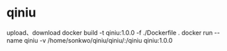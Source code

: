 # qiniu
upload、download
docker build -t qiniu:1.0.0 -f ./Dockerfile .
docker run --name qiniu -v /home/sonkwo/qiniu/qiniu/:/qiniu qiniu:1.0.0
